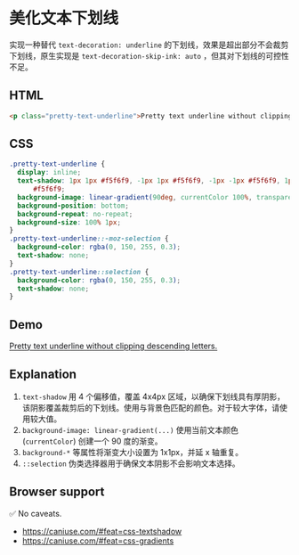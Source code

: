 # 美化文本下划线

实现一种替代 `text-decoration: underline` 的下划线，效果是超出部分不会裁剪下划线，原生实现是 `text-decoration-skip-ink: auto` ，但其对下划线的可控性不足。

## HTML

```html
<p class="pretty-text-underline">Pretty text underline without clipping descending letters.</p>
```

## CSS

```css
.pretty-text-underline {
  display: inline;
  text-shadow: 1px 1px #f5f6f9, -1px 1px #f5f6f9, -1px -1px #f5f6f9, 1px -1px
      #f5f6f9;
  background-image: linear-gradient(90deg, currentColor 100%, transparent 100%);
  background-position: bottom;
  background-repeat: no-repeat;
  background-size: 100% 1px;
}
.pretty-text-underline::-moz-selection {
  background-color: rgba(0, 150, 255, 0.3);
  text-shadow: none;
}
.pretty-text-underline::selection {
  background-color: rgba(0, 150, 255, 0.3);
  text-shadow: none;
}
```

## Demo

<div class="snippet-demo">
  <p class="snippet-demo__pretty-text-underline">Pretty text underline without clipping descending letters.</p>
</div>

<style>
.snippet-demo__pretty-text-underline {
  display: inline;
  text-shadow: 1px 1px 0 #f5f6f9,
    -1px 1px 0 #f5f6f9,
    -1px -1px 0 #f5f6f9,
    1px -1px 0 #f5f6f9;
  background-image: linear-gradient(90deg, currentColor 100%, transparent 100%);
  background-position: bottom;
  background-repeat: no-repeat;
  background-size: 100% 1px;
}

.snippet-demo__pretty-text-underline::-moz-selection {
  background-color: rgba(0, 150, 255, 0.3);
  text-shadow: none;
}

.snippet-demo__pretty-text-underline::selection {
  background-color: rgba(0, 150, 255, 0.3);
  text-shadow: none;
}
</style>

## Explanation

1.  `text-shadow` 用 4 个偏移值，覆盖 4x4px 区域，以确保下划线具有厚阴影，该阴影覆盖裁剪后的下划线。使用与背景色匹配的颜色。对于较大字体，请使用较大值。
2.  `background-image: linear-gradient(...)` 使用当前文本颜色 (`currentColor`) 创建一个 90 度的渐变。
3.  `background-*` 等属性将渐变大小设置为 1x1px，并延 x 轴重复。
4.  `::selection` 伪类选择器用于确保文本阴影不会影响文本选择。

## Browser support

<span class="snippet__support-note">✅ No caveats.</span>

- https://caniuse.com/#feat=css-textshadow
- https://caniuse.com/#feat=css-gradients

<!-- tags: visual -->
